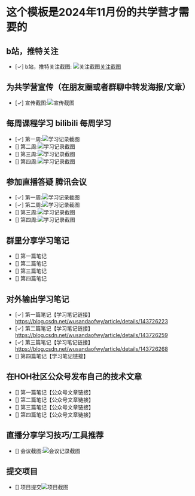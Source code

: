 # 这个模板是2024年11月份的共学营才需要的

## b站，推特关注

- [✓] b站，推特关注截图: ![关注截图](./images/b站关注_共学营.png)[关注截图](./images/x关注_共学营.png)

## 为共学营宣传（在朋友圈或者群聊中转发海报/文章）

- [✓] 宣传截图:![宣传截图](./images/宣传.jpg)

## 每周课程学习  bilibili  每周学习

- [✓] 第一周:![学习记录截图](./images/第一周学习.png)
- [] 第二周:![学习记录截图](./images/你的图片地址)
- [] 第三周:![学习记录截图](./images/你的图片地址)
- [] 第四周:![学习记录截图](./images/你的图片地址)

## 参加直播答疑  腾讯会议

- [✓] 第一周:![学习记录截图](./images/第一周.jpg)
- [✓] 第二周:![学习记录截图](./images/第二周.jpg)
- [] 第三周:![学习记录截图](./images/你的图片地址)
- [] 第四周:![学习记录截图](./images/你的图片地址)

## 群里分享学习笔记

- [] 第一篇笔记
- [] 第二篇笔记
- [] 第三篇笔记
- [] 第四篇笔记

## 对外输出学习笔记

- [✓] 第一篇笔记【学习笔记链接】 https://blog.csdn.net/wusandaofwy/article/details/143726223
- [✓] 第二篇笔记【学习笔记链接】 https://blog.csdn.net/wusandaofwy/article/details/143726259
- [✓] 第三篇笔记【学习笔记链接】 https://blog.csdn.net/wusandaofwy/article/details/143726268
- [] 第四篇笔记【学习笔记链接】

## 在HOH社区公众号发布自己的技术文章

- [] 第一篇笔记【公众号文章链接】
- [] 第二篇笔记【公众号文章链接】
- [] 第三篇笔记【公众号文章链接】
- [] 第四篇笔记【公众号文章链接】

## 直播分享学习技巧/工具推荐

- [] 会议截图:![会议记录截图](./images/你的图片地址)

## 提交项目

- [] 项目提交![项目截图](./images/你的图片地址)



